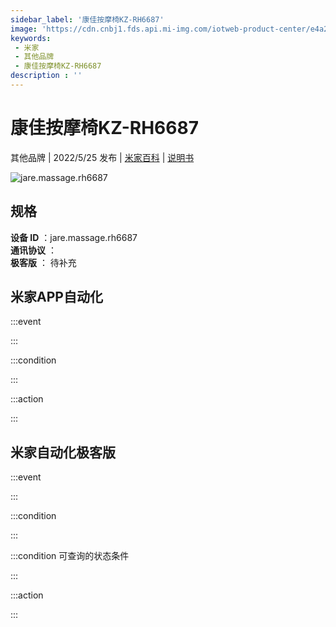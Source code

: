 ```yaml
---
sidebar_label: '康佳按摩椅KZ-RH6687'
image: 'https://cdn.cnbj1.fds.api.mi-img.com/iotweb-product-center/e4a22a4e54de26aa6b09a42158c0024b_1646884830034.png?GalaxyAccessKeyId=AKVGLQWBOVIRQ3XLEW&Expires=9223372036854775807&Signature=iz9yz+/xu95mLwZLo3WxnvcOQJg='
keywords: 
 - 米家
 - 其他品牌
 - 康佳按摩椅KZ-RH6687
description : ''
---
```

# 康佳按摩椅KZ-RH6687

其他品牌 | 2022/5/25 发布 | [米家百科](https://home.mi.com/webapp/content/baike/product/index.html?model=jare.massage.rh6687) | [说明书](https://home.mi.com/views/introduction.html?model=jare.massage.rh6687&region=cn)

![jare.massage.rh6687](https://cdn.cnbj1.fds.api.mi-img.com/iotweb-product-center/e4a22a4e54de26aa6b09a42158c0024b_1646884830034.png?GalaxyAccessKeyId=AKVGLQWBOVIRQ3XLEW&Expires=9223372036854775807&Signature=iz9yz+/xu95mLwZLo3WxnvcOQJg=)

## 规格  
> 
**设备 ID** ：jare.massage.rh6687  
**通讯协议** ：  
**极客版**  ： 待补充 


## 米家APP自动化  

:::event  

:::

:::condition  

:::

:::action   

:::

## 米家自动化极客版  

:::event  

:::

:::condition  

:::

:::condition 可查询的状态条件  

:::

:::action  

:::

        
